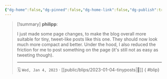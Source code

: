 ```yaml
---
{"dg-home":false,"dg-pinned":false,"dg-home-link":false,"dg-publish":true,"tags":["dgblip"],"created-date":"2023-01-04T00:00:00","disabled rules":["yaml-title","yaml-title-alias","file-name-heading"],"title":"philipp @ 2023-01-04","dg-permalink":"2023/01/04/tinyposts/","updated-date":"2025-04-30T22:27:37","dg-path":"blips/2023-01-04-tinyposts.md","permalink":"/2023/01/04/tinyposts/","dgPassFrontmatter":true}
---
```


> [!summary] **philipp**:
>
> I just made some page changes, to make the blog overall more suitable for tiny, tweet-like posts like this one. They should now look much more compact and better. Under the hood, I also reduced the friction for me to post something on the page (it's still not as easy as tweeting though).
> - - -
>
> 🗓️ `Wed, Jan 4, 2023` · [[public/blips/2023-01-04-tinyposts\|🔗]]
{ #blip}

